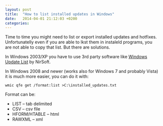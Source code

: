 ```yaml
---
layout: post
title:  "How to list installed updates in Windows"
date:   2014-04-01 21:12:03 +0200
categories: 
---
```



Time to time you might need to list or export installed updates and hotfixes. Unfortunatelly even if you are able to lkst them in instaleld programs, you are not able to copy that list. But there are solutions.

In Windows 2003/XP  you have to use 3rd party software like [Windows Update List](http://www.nirsoft.net/utils/wul.html) by NirSoft.

In Windows 2008 and newer (works also for Windows 7 and probably Vista) it is much more easier, you can do it with:

`wmic qfe get /format:list >C:\installed_updates.txt`

Format can be:

- LIST  – tab delimited
- CSV – csv file
- HFORM/HTABLE – html
- RAWXML – xml

